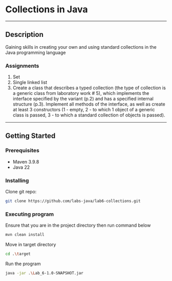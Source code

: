 # Collections in Java

---

## Description

Gaining skills in creating your own and using standard collections in the Java programming language

### Assignments

1.  Set
2.  Single linked list
3.  Create a class that describes a typed collection (the type of collection is a generic class from laboratory work # 5),
which implements the interface specified by the variant (p.2) and has a specified internal structure (p.3).
Implement all methods of the interface, as well as create at least 3 constructors (1 - empty, 2 - to which 1 object of a generic class is passed,
3 - to which a standard collection of objects is passed).

---

## Getting Started

### Prerequisites

- Maven 3.9.8
- Java 22

### Installing

Clone git repo:
```bash
git clone https://github.com/labs-java/lab6-collections.git
```

### Executing program

Ensure that you are in the project directory then run command below

```bash
mvn clean install
```

Move in target directory

```bash
cd .\target
```

Run the program

```bash
java -jar .\Lab_6-1.0-SNAPSHOT.jar
```
